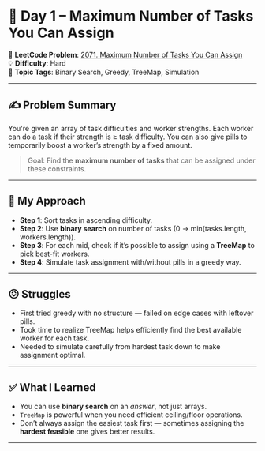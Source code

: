 # 📅 Day 1 – Maximum Number of Tasks You Can Assign

🔗 **LeetCode Problem**: [2071. Maximum Number of Tasks You Can Assign](https://leetcode.com/problems/maximum-number-of-tasks-you-can-assign/)  
💡 **Difficulty**: Hard  
🧠 **Topic Tags**: Binary Search, Greedy, TreeMap, Simulation

---

## ✍️ Problem Summary

You're given an array of task difficulties and worker strengths. Each worker can do a task if their strength is ≥ task difficulty. You can also give pills to temporarily boost a worker’s strength by a fixed amount.

> Goal: Find the **maximum number of tasks** that can be assigned under these constraints.

---

## 🚧 My Approach

- **Step 1**: Sort tasks in ascending difficulty.
- **Step 2**: Use **binary search** on number of tasks (0 → min(tasks.length, workers.length)).
- **Step 3**: For each mid, check if it’s possible to assign using a **TreeMap** to pick best-fit workers.
- **Step 4**: Simulate task assignment with/without pills in a greedy way.

---

## 😖 Struggles

- First tried greedy with no structure — failed on edge cases with leftover pills.
- Took time to realize TreeMap helps efficiently find the best available worker for each task.
- Needed to simulate carefully from hardest task down to make assignment optimal.

---

## ✅ What I Learned

- You can use **binary search** on an *answer*, not just arrays.
- `TreeMap` is powerful when you need efficient ceiling/floor operations.
- Don’t always assign the easiest task first — sometimes assigning the **hardest feasible** one gives better results.

---
